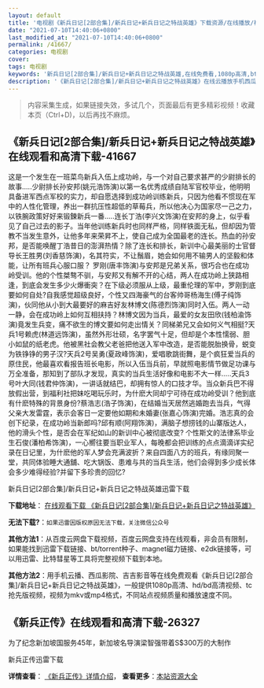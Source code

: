 ```yaml
---
layout: default
title: '电视剧《新兵日记[2部合集]/新兵日记+新兵日记之特战英雄》下载资源/在线播放/视频地址/1080p/高清/蓝光'
date: "2021-07-10T14:40:06+0800"
last_modified_at: "2021-07-10T14:40:06+0800"
permalink: /41667/
categories: 电视剧
cover:
tags: 电视剧
keywords: '新兵日记[2部合集]/新兵日记+新兵日记之特战英雄,在线免费看,1080p高清,bt种子,torrent,百度云盘,magnet,磁力链,迅雷下载资源'
description: '《新兵日记[2部合集]/新兵日记+新兵日记之特战英雄》在线云播放手机西瓜影院吉吉影音免费看，1080p高清bd/hd未删减完整版和tc抢先枪版，mkv/mp4格式，附带bt/torrent种子、magnet/磁力链、百度云盘、网盘资源迅雷下载链接'
---
```


>内容采集生成，如果链接失效，多试几个，页面最后有更多精彩视频！收藏本页（Ctrl+D)，以后再找不麻烦。


## 《新兵日记[2部合集]/新兵日记+新兵日记之特战英雄》在线观看和高清下载-41667

这是一个发生在一班菜鸟新兵入伍上成功岭，与一个对自己要求甚严的少尉排长的故事.....少尉排长孙安邦(姚元浩饰演)以第一名优秀成绩自陆军官校毕业，他明明具备进军西点军校的实力，却自愿选择到成功岭训练新兵，只因为他看不惯现在军中的人性化管理，养出一群抗压性超低的草莓兵，所以他决心为国家尽一己之力，以铁腕政策好好来锻鍊新兵一番.....连长丁浩(李兴文饰演)在安邦的身上，似乎看见了自己过去的影子。当年他训练新兵时也同样严格，同样铁面无私，但却因为管教不当发生意外，让他多年来荣昇不上，使自己成为全国最老的连长。热血的孙安邦，是否能唤醒丁浩昔日的澎湃热情？除了连长和排长，新训中心最美丽的士官督导长王胜男(刘香慈饰演)，名其符实，不让鬚眉，她会如何用不输男人的坚毅和体能，让所有班兵心服口服？ 罗刚(唐丰饰演)与安邦是兄弟关系，很巧合也在成功岭受训。他的个性桀骜不驯，与安邦又有解不开的心结，两人在成功岭上狭路相逢，到底会发生多少火爆衝突？在下级必须服从上级，最重伦理的军中，罗刚到底要如何自处?自我感觉超级良好，个性又四海豪气的台客帅哥杨海生(傅子纯饰演)，伙同他从小到大最要好的麻吉好友林博文(陈德烈饰演)同时入伍。两人一动一静，会在成功岭上如何互相扶持？林博文因为当兵，最爱的女友田欣(钱柏渝饰演)竟发生兵变，痛不欲生的博文要如何走出情关？同梯弟兄又会如何义气相挺?天兵1号赖虎(林道远饰演)，虽然外形壮硕，名字罢气十足，但却是个本性懦弱、胆小如鼠的纸老虎。他被黑社会教父老爸把他送入军中改造，是否能脱胎换骨，蜕变为铁铮铮的男子汉?天兵2号吴勇(夏政峰饰演)，爱唱歌跳街舞，是个疯狂爱当兵的原住民，他最喜欢看报告班长电影，所以入伍当兵前，早就照电影情节做足功课与万全准备，那知到了部队才发现，真实的当兵生活好像和电影不大一样.....天兵3号叶大同(钱君仲饰演)，一讲话就结巴，却拥有惊人的口技才华。当众新兵巴不得放假出营，到福利社把妹吃喝玩乐时，为什麽大同却宁可待在成功岭受训？他到底有什麽特殊的背景身份?蔡浩志(浩子饰演)，在结婚当天居然逃婚跑去当兵，气得父亲大发雷霆，表示会客日一定要他如期和未婚妻(张嘉心饰演)完婚。浩志真的会创下纪录，在成功岭当新郎吗?邱有顺(阿翔饰演)，满脑子想捞钱的山寨版达人，他的滑头个性，是否会在军纪如山的新训中心被彻底改变? 个性斯文的法律系毕业生石俊(潘柏希饰演)，一心嚮往要当职业军人，每晚都会把训练的点点滴滴详实纪录在日记里，为什麽他的军人梦会充满波折？来自四面八方的班兵，有缘同聚一堂，共同体验睡大通舖、吃大锅饭、患难与共的当兵生活，他们会得到多少成长体会多少难得经验?并留下多珍贵的回忆?


新兵日记[2部合集]/新兵日记+新兵日记之特战英雄迅雷下载

**下载地址**： [在线观看下载 《新兵日记[2部合集]/新兵日记+新兵日记之特战英雄》](https://www.993dy.com//vod-detail-id-10613.html) 


**无法下载?**：`如果迅雷因版权原因无法下载，关注微信公众号 `

**其他方法1**：从百度云网盘下载视频，百度云网盘支持在线观看，非会员有限制，如果能找到迅雷下载链接、bt/torrent种子、magnet磁力链接、e2dk链接等，可以用迅雷、比特彗星等工具将完整视频下载到本地。

**其他方法2**：用手机云播、西瓜影院、吉吉影音等在线免费观看《新兵日记[2部合集]/新兵日记+新兵日记之特战英雄》，一般提供1080p高清、hd/bd高清视频、tc抢先版视频，视频为mkv或mp4格式，不同站点视频质量和播放速度不同。


## 《新兵正传》在线观看和高清下载-26327

为了纪念新加坡国服务45年，新加坡名导演梁智强带着S$300万的大制作<br />


新兵正传迅雷下载

**详情查看**： [《新兵正传》详情介绍](/movie/26327/)， **查看更多**：[本站资源大全](/movie/t/all/)

